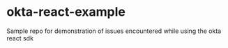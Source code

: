# okta-react-example
Sample repo for demonstration of issues encountered while using the okta react sdk

